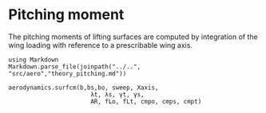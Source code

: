 # Pitching moment
The pitching moments of lifting surfaces are computed by integration of the wing loading with reference to a prescribable wing axis.

```@eval
using Markdown
Markdown.parse_file(joinpath("../..", "src/aero","theory_pitching.md"))
```

```@docs
aerodynamics.surfcm(b,bs,bo, sweep, Xaxis,
                       λt, λs, γt, γs,
                       AR, fLo, fLt, cmpo, cmps, cmpt)
```